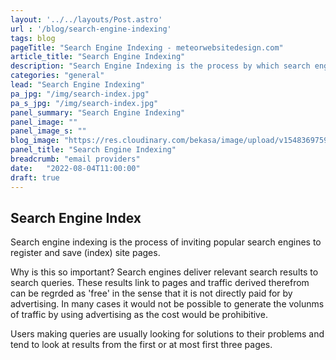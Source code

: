 ```yaml
---
layout: '../../layouts/Post.astro'
url : '/blog/search-engine-indexing'
tags: blog
pageTitle: "Search Engine Indexing - meteorwebsitedesign.com"
article_title: "Search Engine Indexing"
description: "Search Engine Indexing is the process by which search engines organise information before a search to enable super-fast responses to queries."
categories: "general"
lead: "Search Engine Indexing"
pa_jpg: "/img/search-index.jpg"
pa_s_jpg: "/img/search-index.jpg"
panel_summary: "Search Engine Indexing"
panel_image: ""
panel_image_s: ""
blog_image: "https://res.cloudinary.com/bekasa/image/upload/v1548369759/eu_b_xybx9p.png"
panel_title: "Search Engine Indexing"
breadcrumb: "email providers"
date:   "2022-08-04T11:00:00" 
draft: true
---
```


## Search Engine Index

Search engine indexing is the process of inviting popular search engines to register and save (index) site pages.

Why is this so important? Search engines deliver relevant search results to search queries. These results link to pages and traffic derived therefrom can be regrded as 'free' in the sense that it is not directly paid for by advertising. In many cases it would not be possible to generate the volunms of traffic by using advertising as the cost would be prohibitive.


 Users making queries are usually looking for solutions to their problems and tend to look at results from the first or at most first three pages. 


